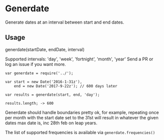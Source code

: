 # Generdate

Generate dates at an interval between start and end dates.

## Usage

generdate(startDate, endDate, interval)

Supported intervals: 'day', 'week', 'fortnight', 'month', 'year'
Send a PR or log an issue if you want more.

```
var generdate = require('../');

var start = new Date('2016-1-31z'),
    end = new Date('2017-9-22z'); // 600 days later

var results = generdate(start, end, 'day');

results.length; -> 600

```

Generdate should handle boundaries pretty ok, for example,
repeating once per month with the start date set to the 31st will
result in whatever the given dates max date is, inc 28th feb on leap years.

The list of supported frequencies is available via `generdate.frequencies()`
